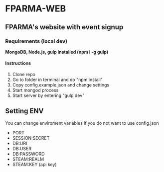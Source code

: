 # FPARMA-WEB

## FPARMA's website with event signup

### Requirements (local dev)
 **MongoDB, Node.js, gulp installed (npm i -g gulp)**

#### Instructions
1. Clone repo
2. Go to folder in terminal and do "npm install"
3. Copy config.example.json and change settings
4. Start mongod process
5. Start server by entering "gulp dev"

## Setting ENV
You can change enviroment variables if you do not want to use config.json

* PORT
* SESSION:SECRET
* DB:URI
* DB:USER
* DB:PASSWORD
* STEAM:REALM
* STEAM:KEY (api key)
